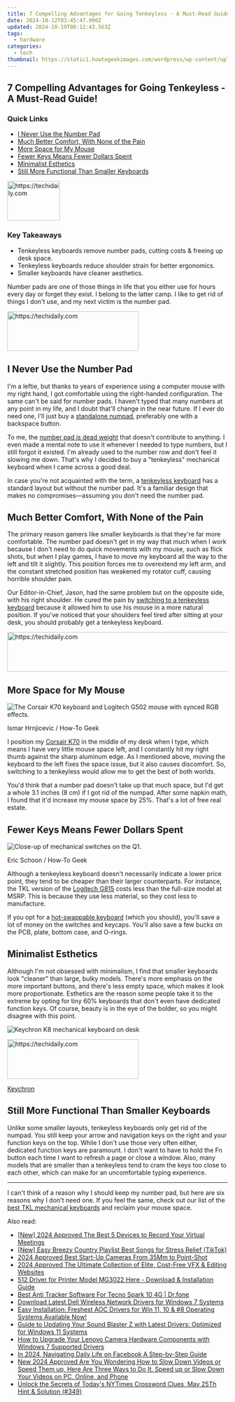```yaml
---
title: 7 Compelling Advantages for Going Tenkeyless - A Must-Read Guide!
date: 2024-10-12T03:45:47.990Z
updated: 2024-10-19T08:12:43.563Z
tags:
  - hardware
categories:
  - tech
thumbnail: https://static1.howtogeekimages.com/wordpress/wp-content/uploads/2022/12/a94c6445.jpg
---
```


## 7 Compelling Advantages for Going Tenkeyless - A Must-Read Guide!

### Quick Links

* [I Never Use the Number Pad](https://common-error.techidaily.com/resolving-issues-when-windows-security-feature-smartscreen-is-offline/)
* [Much Better Comfort, With None of the Pain](https://on-screen-recording.techidaily.com/ultimate-list-ps2-games-on-android-devices/)
* [More Space for My Mouse](https://facebook-record-videos.techidaily.com/updated-investigating-how-t-series-earns-from-youtube-viewership/)
* [Fewer Keys Means Fewer Dollars Spent](https://ios-location-track.techidaily.com/in-2024-5-ways-to-track-apple-iphone-se-without-app-drfone-by-drfone-virtual-ios/)
* [Minimalist Esthetics](https://some-techniques.techidaily.com/2024-approved-guide-to-efficient-webp-jpeg-conversion/)
* [Still More Functional Than Smaller Keyboards](https://bypass-frp.techidaily.com/in-2024-frp-hijacker-by-hagard-download-and-bypass-your-xiaomi-14-frp-locks-by-drfone-android/)

<!-- affiliate ads begin -->
<a href="https://25home.pxf.io/c/5597632/2148635/16836" target="_top" id="2148635">
  <img src="//a.impactradius-go.com/display-ad/16836-2148635" border="0" alt="https://techidaily.com" width="120" height="90"/>
</a>
<img height="0" width="0" src="https://25home.pxf.io/i/5597632/2148635/16836" style="position:absolute;visibility:hidden;" border="0" />
<!-- affiliate ads end -->

### Key Takeaways

* Tenkeyless keyboards remove number pads, cutting costs & freeing up desk space.
* Tenkeyless keyboards reduce shoulder strain for better ergonomics.
* Smaller keyboards have cleaner aesthetics.

 Number pads are one of those things in life that you either use for hours every day or forget they exist. I belong to the latter camp. I like to get rid of things I don't use, and my next victim is the number pad.

<!-- affiliate ads begin -->
<a href="https://aligracehair.sjv.io/c/5597632/2087262/19272" target="_top" id="2087262">
  <img src="//a.impactradius-go.com/display-ad/19272-2087262" border="0" alt="https://techidaily.com" width="300" height="90"/>
</a>
<img height="0" width="0" src="https://aligracehair.sjv.io/i/5597632/2087262/19272" style="position:absolute;visibility:hidden;" border="0" />
<!-- affiliate ads end -->

##  I Never Use the Number Pad

 I'm a leftie, but thanks to years of experience using a computer mouse with my right hand, I got comfortable using the right-handed configuration. The same can't be said for number pads. I haven't typed that many numbers at any point in my life, and I doubt that'll change in the near future. If I ever do need one, I'll just buy a [standalone numpad](https://change-location.techidaily.com/in-2024-how-can-i-catch-the-regional-pokemon-without-traveling-on-samsung-galaxy-m54-5g-drfone-by-drfone-virtual-android/), preferably one with a backspace button.

 To me, the [number pad is dead weight](https://ai-driven-video-production.techidaily.com/updated-in-2024-create-cartoons-like-a-pro-top-10-tools-for-beginners/) that doesn't contribute to anything. I even made a mental note to use it whenever I needed to type numbers, but I still forgot it existed. I'm already used to the number row and don't feel it slowing me down. That's why I decided to buy a "tenkeyless" mechanical keyboard when I came across a good deal.

 In case you're not acquainted with the term, a [tenkeyless keyboard](https://win-amazing.techidaily.com/logitech-g502-gaming-mouse-troubleshooting-and-updating-drivers-made-simple/) has a standard layout but without the number pad. It's a familiar design that makes no compromises—assuming you don't need the number pad.

##  Much Better Comfort, With None of the Pain

 The primary reason gamers like smaller keyboards is that they're far more comfortable. The number pad doesn't get in my way that much when I work because I don't need to do quick movements with my mouse, such as flick shots, but when I play games, I have to move my keyboard all the way to the left and tilt it slightly. This position forces me to overextend my left arm, and the constant stretched position has weakened my rotator cuff, causing horrible shoulder pain.

 Our Editor-in-Chief, Jason, had the same problem but on the opposite side, with his right shoulder. He cured the pain by [switching to a tenkeyless keyboard](https://activate-lock.techidaily.com/in-2024-a-comprehensive-guide-to-icloud-unlock-on-apple-iphone-13-online-by-drfone-ios/) because it allowed him to use his mouse in a more natural position. If you've noticed that your shoulders feel tired after sitting at your desk, you should probably get a tenkeyless keyboard.

<!-- affiliate ads begin -->
<a href="https://appsumo.8odi.net/c/5597632/2151884/7443" target="_top" id="2151884">
  <img src="//a.impactradius-go.com/display-ad/7443-2151884" border="0" alt="https://techidaily.com" width="728" height="90"/>
</a>
<img height="0" width="0" src="https://appsumo.8odi.net/i/5597632/2151884/7443" style="position:absolute;visibility:hidden;" border="0" />
<!-- affiliate ads end -->

##  More Space for My Mouse

![The Corsair K70 keyboard and Logitech G502 mouse with synced RGB effects.](https://static1.howtogeekimages.com/wordpress/wp-content/uploads/2023/12/rsz_img20231226134732.jpg) 

Ismar Hrnjicevic / How-To Geek

 I position my [Corsair K70](https://www.amazon.com/Corsair-Mechanical-Gaming-Keyboard-Switches/dp/B09NCLR4M6?tag=hotoge-20&ascsubtag=UUhtgUeUpU2003135&asc%5Frefurl=https%3A%2F%2Fwww.howtogeek.com%2Freasons-im-buying-tenkeyless%2F&asc%5Fcampaign=Evergreen) in the middle of my desk when I type, which means I have very little mouse space left, and I constantly hit my right thumb against the sharp aluminum edge. As I mentioned above, moving the keyboard to the left fixes the space issue, but it also causes discomfort. So, switching to a tenkeyless would allow me to get the best of both worlds.

 You'd think that a number pad doesn't take up that much space, but I'd get a whole 3.1 inches (8 cm) if I got rid of the numpad. After some napkin math, I found that it'd increase my mouse space by 25%. That's a lot of free real estate.

##  Fewer Keys Means Fewer Dollars Spent

![Close-up of mechanical switches on the Q1.](https://static1.howtogeekimages.com/wordpress/wp-content/uploads/2022/03/9e0029bc.jpg) 

Eric Schoon / How-To Geek

 Although a tenkeyless keyboard doesn't necessarily indicate a lower price point, they tend to be cheaper than their larger counterparts. For instance, the TKL version of the [Logitech G815](https://www.amazon.com/dp/B07P1DHN65/ref=twister%5FB0D2Y122JF?tag=hotoge-20&ascsubtag=UUhtgUeUpU2003135&asc%5Frefurl=https%3A%2F%2Fwww.howtogeek.com%2Freasons-im-buying-tenkeyless%2F&asc%5Fcampaign=Evergreen) costs less than the full-size model at MSRP. This is because they use less material, so they cost less to manufacture.

 If you opt for a [hot-swappable keyboard](https://facebook-record-videos.techidaily.com/streamlining-visual-storytelling-with-youtube-videos-for-2024/) (which you should), you'll save a lot of money on the switches and keycaps. You'll also save a few bucks on the PCB, plate, bottom case, and O-rings.

##  Minimalist Esthetics

 Although I'm not obsessed with minimalism, I find that smaller keyboards look "cleaner" than large, bulky models. There's more emphasis on the more important buttons, and there's less empty space, which makes it look more proportionate. Esthetics are the reason some people take it to the extreme by opting for tiny 60% keyboards that don't even have dedicated function keys. Of course, beauty is in the eye of the bolder, so you might disagree with this point.

![Keychron K8 mechanical keyboard on desk](https://static1.howtogeekimages.com/wordpress/wp-content/uploads/2024/01/keychron-k8-mechanical-keyboard-on-desk.jpg) 

<!-- affiliate ads begin -->
<a href="https://aligracehair.sjv.io/c/5597632/1885999/19272" target="_top" id="1885999">
  <img src="//a.impactradius-go.com/display-ad/19272-1885999" border="0" alt="https://techidaily.com" width="300" height="90"/>
</a>
<img height="0" width="0" src="https://aligracehair.sjv.io/i/5597632/1885999/19272" style="position:absolute;visibility:hidden;" border="0" />
<!-- affiliate ads end -->

[Keychron](https://www.keychron.com/products/keychron-k8-tenkeyless-wireless-mechanical-keyboard)

##  Still More Functional Than Smaller Keyboards

 Unlike some smaller layouts, tenkeyless keyboards only get rid of the numpad. You still keep your arrow and navigation keys on the right and your function keys on the top. While I don't use those very often either, dedicated function keys are paramount. I don't want to have to hold the Fn button each time I want to refresh a page or close a window. Also, many models that are smaller than a tenkeyless tend to cram the keys too close to each other, which can make for an uncomfortable typing experience.

---

 I can't think of a reason why I should keep my number pad, but here are six reasons why I don't need one. If you feel the same, check out our list of the [best TKL mechanical keyboards](https://facebook-video-footage.techidaily.com/six-websites-where-youtube-imagery-breaks-the-mould-for-2024/) and reclaim your mouse space.

<ins class="adsbygoogle"
     style="display:block"
     data-ad-format="autorelaxed"
     data-ad-client="ca-pub-7571918770474297"
     data-ad-slot="1223367746"></ins>

<ins class="adsbygoogle"
     style="display:block"
     data-ad-client="ca-pub-7571918770474297"
     data-ad-slot="8358498916"
     data-ad-format="auto"
     data-full-width-responsive="true"></ins>

<span class="atpl-alsoreadstyle">Also read:</span>
<div><ul>
<li><a href="https://screen-recording.techidaily.com/new-2024-approved-the-best-5-devices-to-record-your-virtual-meetings/"><u>[New] 2024 Approved The Best 5 Devices to Record Your Virtual Meetings</u></a></li>
<li><a href="https://tiktok-video-files.techidaily.com/new-easy-breezy-country-playlist-best-songs-for-stress-relief-tiktok/"><u>[New] Easy Breezy Country Playlist Best Songs for Stress Relief (TikTok)</u></a></li>
<li><a href="https://extra-information.techidaily.com/2024-approved-best-start-up-cameras-from-35mm-to-point-shot/"><u>2024 Approved Best Start-Up Cameras From 35Mm to Point-Shot</u></a></li>
<li><a href="https://fox-links.techidaily.com/2024-approved-the-ultimate-collection-of-elite-cost-free-vfx-and-editing-websites/"><u>2024 Approved The Ultimate Collection of Elite, Cost-Free VFX & Editing Websites</u></a></li>
<li><a href="https://hardware-help.techidaily.com/512-driver-for-printer-model-mg3022-here-download-and-installation-guide/"><u>512 Driver for Printer Model MG3022 Here - Download & Installation Guide</u></a></li>
<li><a href="https://android-location-track.techidaily.com/best-anti-tracker-software-for-tecno-spark-10-4g-drfone-by-drfone-virtual-android/"><u>Best Anti Tracker Software For Tecno Spark 10 4G | Dr.fone</u></a></li>
<li><a href="https://hardware-help.techidaily.com/download-latest-dell-wireless-network-drivers-for-windows-7-systems/"><u>Download Latest Dell Wireless Network Drivers for Windows 7 Systems</u></a></li>
<li><a href="https://hardware-help.techidaily.com/easy-installation-freshest-aoc-drivers-for-win-11-10-and-8-operating-systems-available-now/"><u>Easy Installation: Freshest AOC Drivers for Win 11, 10 & #8 Operating Systems Available Now!</u></a></li>
<li><a href="https://hardware-help.techidaily.com/guide-to-updating-your-sound-blaster-z-with-latest-drivers-optimized-for-windows-11-systems/"><u>Guide to Updating Your Sound Blaster Z with Latest Drivers: Optimized for Windows 11 Systems</u></a></li>
<li><a href="https://hardware-help.techidaily.com/how-to-upgrade-your-lenovo-camera-hardware-components-with-windows-7-supported-drivers/"><u>How to Upgrade Your Lenovo Camera Hardware Components with Windows 7 Supported Drivers</u></a></li>
<li><a href="https://facebook-clips.techidaily.com/in-2024-navigating-daily-life-on-facebook-a-step-by-step-guide/"><u>In 2024, Navigating Daily Life on Facebook A Step-by-Step Guide</u></a></li>
<li><a href="https://ai-video-editing.techidaily.com/new-2024-approved-are-you-wondering-how-to-slow-down-videos-or-speed-them-up-here-are-three-ways-to-do-it-speed-up-or-slow-down-your-videos-on-pc-online-and/"><u>New 2024 Approved Are You Wondering How to Slow Down Videos or Speed Them up, Here Are Three Ways to Do It. Speed up or Slow Down Your Videos on PC, Online, and Phone</u></a></li>
<li><a href="https://tech-renaissance.techidaily.com/unlock-the-secrets-of-todays-nytimes-crossword-clues-may-25th-hint-and-solution-349/"><u>Unlock the Secrets of Today's NYTimes Crossword Clues, May 25Th Hint & Solution (#349)</u></a></li>
</ul></div>

